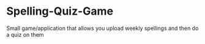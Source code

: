 # Spelling-Quiz-Game
Small game/application that allows you upload weekly spellings and then do a quiz on them
